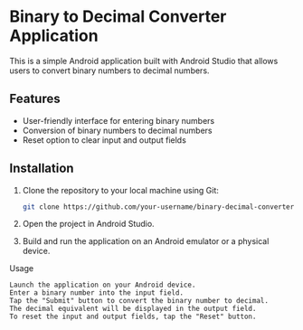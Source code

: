 # Binary to Decimal Converter Application

This is a simple Android application built with Android Studio that allows users to convert binary numbers to decimal numbers.

## Features

- User-friendly interface for entering binary numbers
- Conversion of binary numbers to decimal numbers
- Reset option to clear input and output fields

## Installation

1. Clone the repository to your local machine using Git:

   ```bash
   git clone https://github.com/your-username/binary-decimal-converter.git
2.
   Open the project in Android Studio.
3.
    Build and run the application on an Android emulator or a physical device.

  Usage

    Launch the application on your Android device.
    Enter a binary number into the input field.
    Tap the "Submit" button to convert the binary number to decimal.
    The decimal equivalent will be displayed in the output field.
    To reset the input and output fields, tap the "Reset" button.

